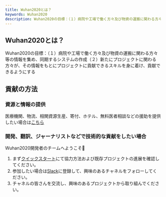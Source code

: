 ```yaml
---
title: Wuhan2020とは？
keywords: Wuhan2020
description: Wuhan2020の目標：（１）病院や工場で働く方々及び物資の運搬に関わる方々等の情報を集め、同期するシステムの作成（２）新たにプロジェクトに関わる方々が、その情報をもとにプロジェクトに貢献できるスキルを身に着け、貢献できるようにする
---
```




## Wuhan2020とは？

Wuhan2020の目標：（１）病院や工場で働く方々及び物資の運搬に関わる方々等の情報を集め、同期するシステムの作成（２）新たにプロジェクトに関わる方々が、その情報をもとにプロジェクトに貢献できるスキルを身に着け、貢献できるようにする



## 貢献の方法

### 資源と情報の提供

医療機関、物流、相関資源生産、寄付、ホテル、無料医者相談などの援助を提供したい場合は[こちら](https://wuhan2020.kaiyuanshe.cn/)

### 開発、翻訳、ジャーナリストなどで技術的な貢献をしたい場合

Wuhan2020開発者のチームへようこそ👏

1. まず[クイックスタート](https://wuhan2020.github.io/zh-cn/docs/dev/quickstart.html)にて協力方法および既存プロジェクトの進展を確認してください。
2. 参加したい場合は[Slack](https://join.slack.com/t/wuhan2020/shared_invite/enQtOTQxMTU4MzgyNTYwLWIxMTMyNWI4NWE2YTk3NGRjZGJhMjUzNmJhMjg1MDQ3OTEzNDE5NGY4MWFhMjRlYWU4MmE3ZGQyOGU4N2YwMzY)に登録して、興味のあるチャネルをフォローしてください。
3. チャネルの皆さんを交流し、興味のあるプロジェクトから取り組んでください。
